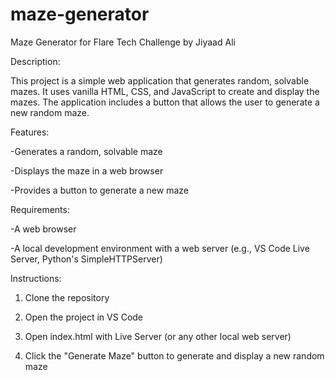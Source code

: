 # maze-generator

Maze Generator for Flare Tech Challenge by Jiyaad Ali

Description:

This project is a simple web application that generates random, solvable mazes. It uses vanilla HTML, CSS, and JavaScript to create and display the mazes. The application includes a button that allows the user to generate a new random maze.

Features:

-Generates a random, solvable maze

-Displays the maze in a web browser

-Provides a button to generate a new maze


Requirements:

-A web browser

-A local development environment with a web server (e.g., VS Code Live Server, Python's SimpleHTTPServer)


Instructions:

1. Clone the repository
   
2. Open the project in VS Code
   
3. Open index.html with Live Server (or any other local web server)
      
4. Click the "Generate Maze" button to generate and display a new random maze

